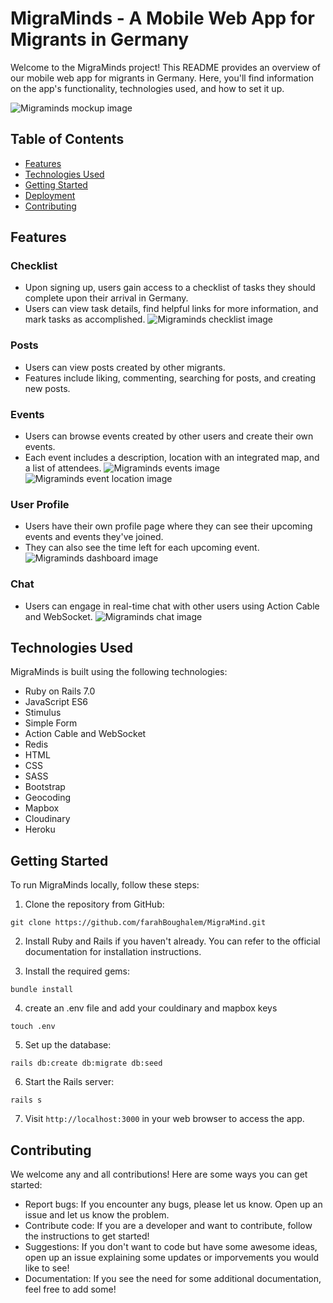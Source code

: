 # MigraMinds - A Mobile Web App for Migrants in Germany

Welcome to the MigraMinds project! This README provides an overview of our mobile web app for migrants in Germany. Here, you'll find information on the app's functionality, technologies used, and how to set it up.

![Migraminds mockup image](https://github.com/brunna-monteiro/migra-minds/blob/master/app/assets/images/postsmockup.png?raw=true)

## Table of Contents
- [Features](#features)
- [Technologies Used](#technologies-used)
- [Getting Started](#getting-started)
- [Deployment](#deployment)
- [Contributing](#contributing)

## Features

### Checklist
- Upon signing up, users gain access to a checklist of tasks they should complete upon their arrival in Germany.
- Users can view task details, find helpful links for more information, and mark tasks as accomplished.
![Migraminds checklist image](https://github.com/brunna-monteiro/migra-minds/blob/master/app/assets/images/checklist.jpg?raw=true)

### Posts
- Users can view posts created by other migrants.
- Features include liking, commenting, searching for posts, and creating new posts.

### Events
- Users can browse events created by other users and create their own events.
- Each event includes a description, location with an integrated map, and a list of attendees.
![Migraminds events image](https://github.com/brunna-monteiro/migra-minds/blob/master/app/assets/images/events.jpg?raw=true)
![Migraminds event location image](https://github.com/brunna-monteiro/migra-minds/blob/master/app/assets/images/event.jpg?raw=true)

### User Profile
- Users have their own profile page where they can see their upcoming events and events they've joined.
- They can also see the time left for each upcoming event.
![Migraminds dashboard image](https://github.com/brunna-monteiro/migra-minds/blob/master/app/assets/images/dashboard.jpg?raw=true)

### Chat
- Users can engage in real-time chat with other users using Action Cable and WebSocket.
![Migraminds chat image](https://github.com/brunna-monteiro/migra-minds/blob/master/app/assets/images/chat.jpg?raw=true)

## Technologies Used

MigraMinds is built using the following technologies:

- Ruby on Rails 7.0
- JavaScript ES6
- Stimulus
- Simple Form
- Action Cable and WebSocket
- Redis
- HTML
- CSS
- SASS
- Bootstrap
- Geocoding
- Mapbox
- Cloudinary
- Heroku

## Getting Started

To run MigraMinds locally, follow these steps:

1. Clone the repository from GitHub:
```
git clone https://github.com/farahBoughalem/MigraMind.git
```

2. Install Ruby and Rails if you haven't already. You can refer to the official documentation for installation instructions.

3. Install the required gems:
```
bundle install
```

4. create an .env file and add your couldinary and mapbox keys
```
touch .env
```

5. Set up the database:
```
rails db:create db:migrate db:seed
```

6. Start the Rails server:
```
rails s
```

7. Visit `http://localhost:3000` in your web browser to access the app.


## Contributing
We welcome any and all contributions! Here are some ways you can get started:

- Report bugs: If you encounter any bugs, please let us know. Open up an issue and let us know the problem.
- Contribute code: If you are a developer and want to contribute, follow the instructions to get started!
- Suggestions: If you don't want to code but have some awesome ideas, open up an issue explaining some updates or imporvements you would like to see!
- Documentation: If you see the need for some additional documentation, feel free to add some!
